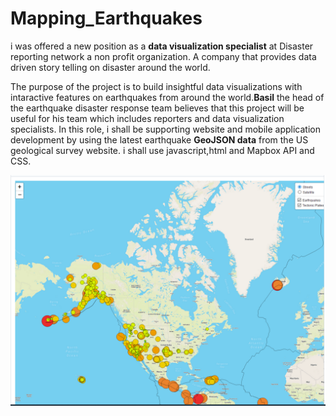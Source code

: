 # Mapping_Earthquakes

i was offered a new position as a **data visualization specialist** at Disaster reporting network a non profit organization. A company that provides data driven story telling on disaster around the world.

The purpose of the project is to build insightful data visualizations with intaractive features on earthquakes from around the world.**Basil** the head of the earthquake disaster response team believes that this project will be useful for his team which includes reporters and data visualization specialists.
In this role, i shall be supporting website and mobile application development by using the latest earthquake **GeoJSON data** from the US geological survey website. i shall use javascript,html and
Mapbox API and CSS.

![Mapping_Earthquakes](https://github.com/femiimam001/Mapping_Earthquakes/blob/main/Resouces/map_1.PNG)
